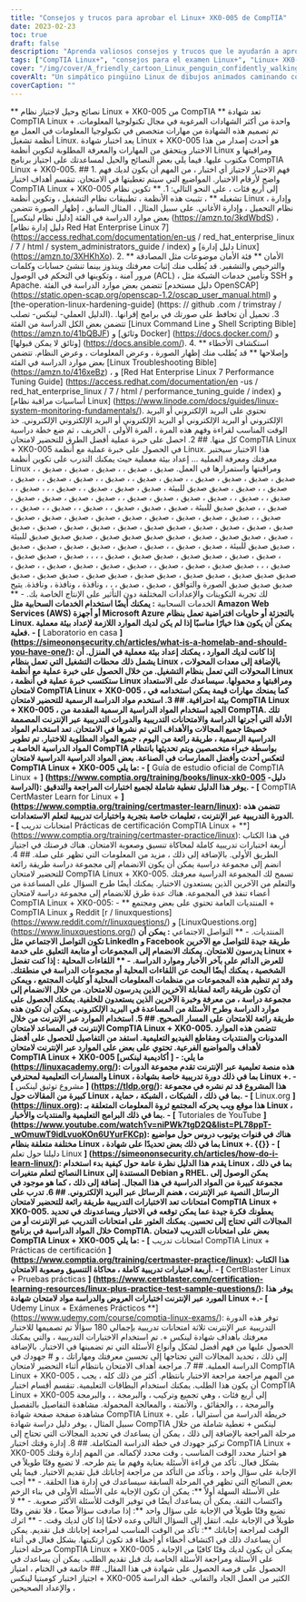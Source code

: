```yaml
---
title: "Consejos y trucos para aprobar el Linux+ XK0-005 de CompTIA"
date: 2023-02-23
toc: true
draft: false
description: "Aprenda valiosos consejos y trucos que le ayudarán a aprobar el examen CompTIA Linux+ XK0-005 y avanzar en su carrera como profesional de Linux."
tags: ["CompTIA Linux+", "consejos para el examen Linux+", "Linux+ XK0-005", "certificación Linux+", "seguridad", "scripting", "contenedores", "automatización", "solución de problemas", "administración de sistemas", "certificación TI", "tecnología de la información", "habilidades técnicas", "comandos Linux", "desarrollo profesional", "avance profesional"].
cover: "/img/cover/A_friendly_cartoon_Linux_penguin_confidently_walking_over_a_bridge.png"
coverAlt: "Un simpático pingüino Linux de dibujos animados caminando confiado sobre un puente hacia un futuro de éxito".
coverCaption: ""
---
```


** نصائح وحيل لاجتياز نظام Linux + XK0-005 من CompTIA ** تعد شهادة CompTIA Linux + واحدة من أكثر الشهادات المرغوبة في مجال تكنولوجيا المعلومات. تم تصميم هذه الشهادة من مهارات متخصص في تكنولوجيا المعلومات في العمل مع أنظمة تشغيل Linux. يعد اختبار شهادة Linux + XK0-005 هو أحدث إصدار من هذا الاختبار ويتحقق من المهارات والمعرفة المطلوبة لتكوين أنظمة Linux ومراقبتها و مكتوب عليها. فيما يلي بعض النصائح والحيل لمساعدتك على اجتياز برنامج CompTIA Linux + XK0-005. ## 1. فهم الاختبار لاجتياز أي اختبار ، من المهم أن يكون لديك فهم واضح لأرقام الاختبار. المواضيع التي سيتم تغطيتها في الامتحان. تنقسم أهداف اختبار CompTIA Linux + XK0-005 إلى أربع فئات ، على النحو التالي: 1. ** تكوين نظام تشغيله ** ، تثبيت هذه الأنظمة ، تطبيقات نظام التشغيل ، وتكوين أنظمة Linux ، وإدارة نظام التحميل ، وإدارة الأغاني. على سبيل المثال ، المثال السابق ، إظهار الصورة تتضمن بعض موارد الدراسة في الفئة [دليل نظام لينكس] (https://amzn.to/3kdWbdS) ، [دليل إدارة نظام Red Hat Enterprise Linux 7] (https://access.redhat.com/documentation/en-us / red_hat_enterprise_linux / 7 / html / system_administrators_guide / index) و [دليل إدارة Linux] (https://amzn.to/3XHKhXo). 2. ** الأمان ** فئة الأمان موضوعات مثل المصادقة والترخيص والتشفير. قد يُطلب منك إثبات معرفتك وينذوز بينما تنشئ حسابات وكلمات مرور آمنة ، وتكوينها في التحكم في الوصول (ACL) ، وتأمين خدمات الشبكة مثل SSH و Apache. تتضمن بعض موارد الدراسة في الفئة [دليل مستخدم OpenSCAP] (https://static.open-scap.org/openscap-1.2/oscap_user_manual.html) و [the-operation-linux-hardening-guide] (https: // github .com / trimstray / الدليل العملي- لينكس- تصلب). 3. تحميل أن تحافظ على صورتك في برامج إقرانها. تتضمن بعض الكل الدراسة من الفئة [Linux Command Line و Shell Scripting Bible] (https://amzn.to/41bQBJF) و [وثائق Docker] (https://docs.docker.com/) و [وثائق لا يمكن قبولها] (https://docs.ansible.com/). 4. ** استكشاف الأخطاء وإصلاحها ** قد يُطلب منك إظهار الصورة ، وعرض المعلومات ، وعرض النظام. تتضمن بعض موارد الدراسة في الفئة [Linux Troubleshooting Bible] (https://amzn.to/416xeBz) ، و [Red Hat Enterprise Linux 7 Performance Tuning Guide] (https://access.redhat.com/documentation/en -us / red_hat_enterprise_linux / 7 / html / performance_tuning_guide / index) و [أساسيات مراقبة نظام Linux] (https://www.linode.com/docs/guides/linux-system-monitoring-fundamentals/). تحتوي على البريد الإلكتروني أو البريد الإلكتروني أو البريد الإلكتروني أو البريد الإلكتروني أو البريد الإلكتروني الإلكتروني. خذ الوقت المناسب لقراءة وفهم هذه المرة ، المرة الأولى ، الخريف ، ثم ضع خطة دراسية كل منها. ## 2. احصل على خبرة عملية أفضل الطرق للتحضير لامتحان CompTIA Linux + XK0-005 في الحصول على خبرة عملية مع أنظمة Linux. هذا الاختبار سيختبر معرفتك ومعرفة العملية ... إعداد بيئة معملية حيث يمكنك التدرب على تكوين أنظمة Linux ومراقبتها واستمرارها في العمل. صديق ، صديق ، ، صديق ، صديق ، صديق ، ، صديق ، صديق ، صديق ، صديق ، ، صديق ، صديق ، ، صديق ، ، صديق ، صديق ، ، صديق ، صديق ، ، صديق ، صديق صديق للبيئة ، صديق ، صديق ، صديق ، ، صديق ، ، ، صديق ، ، صديق ، ، صديق ، ، صديق ، صديق ، صديق ، صديق ، ، صديق ، صديق ، صديق ، صديق ، صديق ، ، صديق صديق للبيئة ، صديق ، صديق ، صديق ، ، صديق ، ، صديق ، ، صديق ، ، صديق ، ، صديق ، صديق ، صديق ، صديق ، صديق ، صديق ، صديق ، صديق ، صديق ، صديق ، صديق ، صديق ، صديق ، صديق صديق ، صديق ، صديق ، صديق ، صديق ، صديق ، صديق ، صديق صديق ، صديق ، صديق صديق صديق صديق ، صديق صديق صديق للبيئة ، صديق صديق للبيئة ، صديق ، صديق ، ، صديق ، صديق ، صديق ، صديق ، صديق ، صديق ، صديق ، صديق ، صديق صديق ، صديق صديق ، صديق ، ، ، ، صديق ،  صديق صديق ، صديق ، ، ، صديق صديق ، صديق ، صديق ، ، صديق ، صديق ، صديق ، صديق ، ، صديق ، صديق صديق صديق ، صديق صديق ، صديق صديق ، صديق صديق ، صديق صديق ، صديق صديق صديق صديق الصورة والتوافق ، صديق ، صديق ، ، ، ونافذة ، ونافذة ، ونافذة. يتيح لك تجربة التكوينات والإعدادات المختلفة دون التأثير على الإنتاج الخاصة بك. - ** الخدمات السحابية **: يمكنك أيضًا استخدام الخدمات السحابية مثل Amazon Web Services (AWS) أو أجهزة Microsoft Azure بالتجزئة أو حاويات افتراضية تعمل بنظام Linux. يمكن أن يكون هذا خيارًا مناسبًا إذا لم يكن لديك الموارد اللازمة لإعداد بيئة معملية فعلية. - [** Laboratorio en casa **] (https://simeononsecurity.ch/articles/what-is-a-homelab-and-should-you-have-one/): إذا كانت لديك الموارد ، يمكنك إعداد بيئة معملية في المنزل. أن يشمل ذلك محطات التشغيل التي تعمل بنظام Linux ، بالإضافة إلى معدات المحولات المحولات التي تعمل بنظام التشغيل. من خلال الحصول على خبرة عملية مع أنظمة Linux ، ستكتسب خبرة عملية في أنظمة Linux ومراقبتها و محمولها. سيساعدك على الاستعداد لامتحان CompTIA Linux + XK0-005 ، كما يمنحك مهارات قيمة يمكن استخدامه في بيئة احترافية. ## 3. استخدم مواد الدراسة الرسمية للتحضير لامتحان CompTIA Linux + XK0-005 ، الجيد استخدام المواد الدراسية الرسمية المقدمة من CompTIA. تلك الأدلة التي أجرتها الدراسة والامتحانات التدريبية والدورات التدريبية عبر الإنترنت المصممة خصيصًا جميع المجالات والأهداف التي تم نشرها في الامتحان. تعد استخدام المواد الدراسية الرسمية ، طريقة رائعة من اليوم ، جميع المواد المطلوبة للاختبار. تم تطوير المواد الدراسية الخاصة بـ CompTIA بواسطة خبراء متخصصين ويتم تحديثها بانتظام لتعكس أحدث وأفضل الممارسات في الصناعة. بعض المواد الدراسية الدراسية لامتحان CompTIA Linux + XK0-005 ما يلي: - [** Guía de estudio oficial de CompTIA Linux + **] (https://www.comptia.org/training/books/linux-xk0-005 -دليل الدراسة): يوفر هذا الدليل تغطية شاملة لجميع اختبارات المراجعة والتدقيق. - [** CompTIA CertMaster Learn for Linux + **] (https://www.comptia.org/training/certmaster-learn/linux): تتضمن هذه الدورة التدريبية عبر الإنترنت ، تعليمات خاصة بتجربة واختبارات تدريبية لتعلم الاستعدادات. - [** امتحانات تدريب Prácticas de certificación CompTIA Linux + **] (https://www.comptia.org/training/certmaster-practice/linux): في هذا الكتاب أربعة اختبارات تدريبية كاملة لمحاكاة تنسيق وصعوبة الامتحان. هناك فرصتك في اجتياز الطريق الأولى. بالإضافة إلى ذلك ، مزيد من المعلومات التي تظهر على صلة. ## 4. انضم إلى مجموعة دراسية يمكن أن يكون الانضمام إلى مجموعة دراسة طريقة رائعة للتحضير لامتحان CompTIA Linux + XK0-005. تسمح لك المجموعة الدراسية معرفتك والتعلم من الآخرين الذين يستعدون الاختبار. يمكنك أيضًا طرح السؤال على المساعدة من أعضاء تنفذ في المجموعة. هناك عدة طرق للانضمام إلى مجموعة دراسة لامتحان CompTIA Linux + XK0-005: - ** المنتديات العامة تحتوي على بعض ومجتمع + CompTIA Linux و Reddit [r / linuxquestions] (https://www.reddit.com/r/linuxquestions/) و [LinuxQuestions.org] (https://www.linuxquestions.org/) المنتديات. - ** التواصل الاجتماعي **: يمكن أن تكون التواصل الاجتماعي مثل LinkedIn و Facebook طريقة جيدة للتواصل مع الآخرين يدرسون للامتحان. يمكنك الانضمام إلى المجموعات أو متابعة التعليق على خدمة Linux + للعرض الدائم على بآخر الأخبار وموارد الدراسة. - ** اللقاءات المحلية **: إذا كنت تفضل الشخصية ، يمكنك أيضًا البحث عن اللقاءات المحلية أو مجموعات الدراسة في منطقتك. وقد تم تنظيم هذه المجموعات من منظمات المعلومات المحلية أو كليات المجتمع ، ويمكن أن تكون طريقة رائعة لمقابلة الآخرين الذين يدرسون للامتحان. من خلال الانضمام إلى مجموعة دراسة ، من معرفة وخبرة الآخرين الذين يستعدون للخلفية. يمكنك الحصول على موارد الدراسة وطرح الأسئلة من المساعدة في البريد الإلكتروني. يمكن أن تكون هذه طريقة رائعة للامتحان على المسار الصحيح. ## 5. استخدام الموارد عبر الإنترنت من خلال الإنترنت في المساعد لامتحان CompTIA Linux + XK0-005. تتضمن هذه الموارد المدونات والمنتديات ومقاطع الفيديو التعليمية. استفد من التفاصيل للحصول على أفضل لأهداف والمواضيع الفرعية. تحتوي على بعض على الموارد عبر الإنترنت لامتحان CompTIA Linux + XK0-005 ما يلي: - [** أكاديمية لينكس] (https://linuxacademy.org/): هذه منصة تعليمية عبر الإنترنت تقدم مجموعة الدورات والمسارات التعليمية لمحترفي Linux ، بما في ذلك دورة تدريبية خاصة بشهادة Linux +. - [** مشروع توثيق لينكس **] (https://tldp.org/): هذا المشروع قد تم نشره في مجموعة كبيرة من المقالات حول Linux ، بما في ذلك ، الشبكات ، الشبكة ، حماية. - [** Linux.org **] (https://linux.org): هذا موقع ويب يحركه المجتمع ثروة المعلومات المتعلقة بـ Linux ، بما في ذلك البرامج التعليمية والمنتديات والأخبار. - [** Tutoriales de YouTube **] (https://www.youtube.com/watch؟v=niPWk7tgD2Q&list=PL78ppT-_wOmuwT9idLvuoKOn6UYurFKCp): هناك في قنوات يوتيوب دروس حول مواضيع مختلفة متعلقة بنظام Linux ، بما في ذلك بعض تحديدًا على شهادة Linux +. {{<youtube id = "YOomKJdLLEo">}} - [** دليلنا حول تعلم Linux **] (https://simeononsecurity.ch/articles/how-do-i-learn-linux/): يقدم هذا الدليل نظرة عامة حول كيفية بدء استخدام Linux ، بما في ذلك النصائح لتعلم متغيرات Linux المستندة إلى Debian و RHEL. يمكن الوصول إلى مجموعة كبيرة من المواد الدراسية في هذا المجال. إضافة إلى ذلك ، كما هو موجود في الرسائل النصية عبر الإنترنت ، هضم الرسائل عبر البريد الإلكتروني. ## 6. تدرب على امتحانات تعد الاختبارات التدريبية طريقة رائعة للتحضير لامتحان CompTIA Linux + XK0-005. يعطونك فكرة جيدة عما يمكن توقعه في الاختبار ويساعدونك في تحديد المجالات التي تحتاج إلى تحسين. يمكنك العثور على امتحانات التدريب عبر الإنترنت أو من خلال المواد الدراسية في برنامج CompTIA. بعض على امتحانات التدريب لامتحان CompTIA Linux + XK0-005 ما يلي: - [** امتحانات تدريب CompTIA Linux + Prácticas de certificación **] (https://www.comptia.org/training/certmaster-practice/linux): هذا الكتاب أربعة اختبارات تدريبية كاملة ، محاكاة التنسيق وصعوبة الامتحان. - [** CertBlaster Linux + Pruebas prácticas **] (https://www.certblaster.com/certification-learning-resources/linux-plus-practice-test-sample-questions/): يوفر هذا المورد عبر الإنترنت اختبارات العروض والدراسة مواد لامتحان شهادة Linux +.- [** Udemy Linux + Exámenes Prácticos **] (https://www.udemy.com/course/comptia-linux-exams/): توفر هذه الدورة التدريبية عبر الإنترنت ثلاثة امتحانات تدريبية بإجمالي 180 سؤالًا تم تصميمها للاختبار معرفتك بأهداف شهادة لينكس +. تم استخدام الاختبارات التدريبية ، والتي يمكنك الحصول عليها من فهم أفضل لشكل وأنواع الأسئلة التي تم تضمينها في الاختبار. بالإضافة إلى ذلك ، تحديد المجالات التي تحتاجها إلى تحسين معرفتك ومهاراتك ، و # جهودك في الدراسة العملية. ## 7. مراجعة أهداف الامتحان بانتظام أثناء التحضير لامتحان CompTIA Linux + XK0-005 ، من المهم مراجعة مراجعة الاختبار بانتظام. أكثر من ذلك كله ، يجب أن يكون هذا الطلب. يمكنك استخدام البطاقات التعليمية. تنقسم أقسام اختبار CompTIA Linux + XK0-005 إلى أربع فئات ، وهي تجميع وتركيب ، والبرمجة ، ، والبرمجة والبرمجة ، ، والحقائق ، والأتمتة ، والمعالجة المحمولة. مشاهدة التفاصيل بالتفصيل مشاهدة صفحة صفحة شهادة CompTIA Linux +. خريطة الدراسة من أستراليا ، على سبيل المثال ، يوفر دليل دراسة شهادة CompTIA لينكس + تغطية شاملة من خلال مرحلة المراجعة بالإضافة إلى ذلك ، يمكن أن يساعدك في تحديد المجالات التي تحتاج إلى تركيز جهودك في خطة الدراسة المتكاملة. ## 8. إدارة وقتك اختبار CompTIA Linux + XK0-005 هو اختبار محدد الوقت المناسب ، وقت محدد لإكماله. من المهم إدارة وقتك بشكل فعال. تأكد من قراءة الأسئلة بعناية وفهم ما يتم طرحه. لا تضيع وقتًا طويلاً في الإجابة على سؤال واحد ، وتأكد من التأكد من مراجعة إجاباتك قبل تقديم الاختبار. فيما يلي بعض النصائح التي تظهر في المرحلة السابقة سيساعدك في إدارة هذا الحلقة. - ** أجب على الأسئلة السهلة أولاً **: يمكن أن تكون الإجابة على الأسئلة الأولى في بناء الزخم واكتساب الثقة. يمكن أن يساعدك أيضًا في توفير الوقت للأسئلة الأكثر صعوبة. - ** لا تضيع وقتًا طويلاً في الإجابة على سؤال واحد **: إذا صادفت سؤالاً صعبًا ، فلا تقض وقتًا طويلاً في الإجابة عليه. انتقل إلى السؤال التالي وعده لاحقًا إذا كان لديك وقت. - ** اترك الوقت لمراجعة إجاباتك **: تأكد من الوقت المناسب لمراجعة إجاباتك قبل تقديم. يمكن أن يساعدك ذلك في اكتشاف أخطاء أو أخطاء قد تكون ارتكبتها. بشكل فعال في أثناء مرحلة اختبار CompTIA Linux + XK0-005 ، يمكن أن يكون لديك وقتًا كافيًا من الإجابة على الأسئلة ومراجعة الأسئلة الخاصة بك قبل تقديم الطلب. يمكن أن يساعدك في الحصول على فرصة الحصول على شهادة في هذا المقال. ## خاتمة في الختام ، امتياز اجتياز اختبار كومبتيا لينكس + XK0-005 الكثير من العمل الجاد والتفاني. خطة الدراسة والإعداد الصحيحين ،